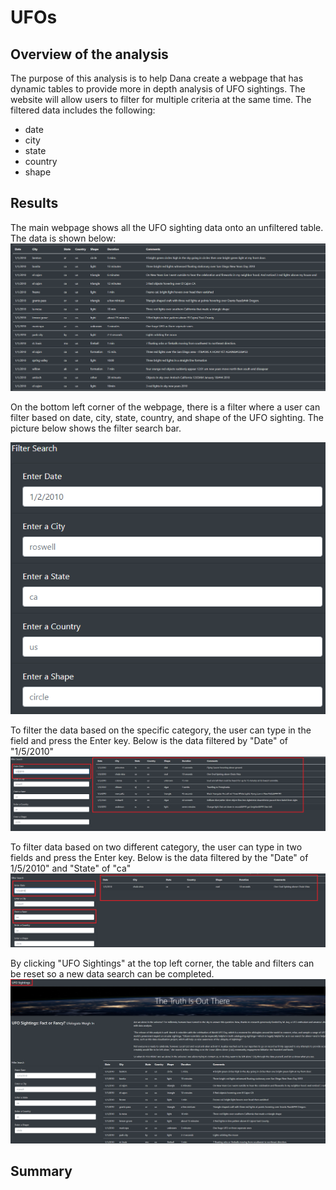 # UFOs

## Overview of the analysis
The purpose of this analysis is to help Dana create a webpage that has dynamic tables to provide more in depth analysis of UFO sightings. The website will allow users to filter for multiple criteria at the same time. The filtered data includes the following:

- date
- city
- state
- country 
- shape

## Results
The main webpage shows all the UFO sighting data onto an unfiltered table. The data is shown below:
![](Resources/Unfiltered_Data_Table.PNG)

On the bottom left corner of the webpage, there is a filter where a user can filter based on date, city, state, country, and shape of the UFO sighting. The picture below shows the filter search bar.

![](Resources/Filter_Search_Bar.PNG)

To filter the data based on the specific category, the user can type in the field and press the Enter key. Below is the data filtered by "Date" of "1/5/2010"
![](Resources/Filter_by_Date.PNG)


To filter data based on two different category, the user can type in two fields and press the Enter key. Below is the data filtered by the "Date" of 1/5/2010" and "State" of "ca"
![](Resources/Filter_by_Date_and_State.PNG)


By clicking "UFO Sightings" at the top left corner, the table and filters can be reset so a new data search can be completed.
![](Resources/Restart_Filter.PNG)

## Summary

